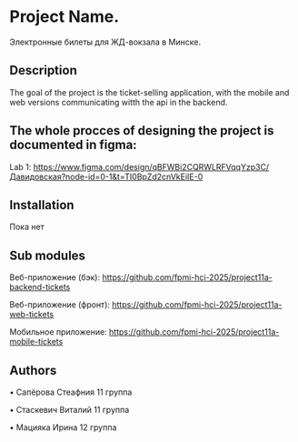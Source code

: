 # Project Name.
Электронные билеты для ЖД-вокзала в Минске.

## Description
The goal of the project is the ticket-selling application, with the mobile and web versions communicating witth the api in the backend.

## The whole procces of designing the project is documented in figma:

Lab 1: https://www.figma.com/design/qBFWBi2CQRWLRFVqqYzp3C/Давидовская?node-id=0-1&t=TI0BpZd2cnVkEiIE-0

## Installation
Пока нет

## Sub modules
Веб-приложение (бэк): https://github.com/fpmi-hci-2025/project11a-backend-tickets

Веб-приложение (фронт): https://github.com/fpmi-hci-2025/project11a-web-tickets

Мобильное приложение: https://github.com/fpmi-hci-2025/project11a-mobile-tickets

## Authors
• Сапёрова Стеафния 11 группа

• Стаскевич Виталий 11 группа

• Мацияка Ирина 12 группа


